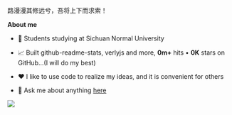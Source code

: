 路漫漫其修远兮，吾将上下而求索！

**About me**

- 💼 Students studying at Sichuan Normal University

- 📈 Built github-readme-stats, verlyjs and more, **0m+** hits • **0K** stars on GitHub...(I will do my best)

- ❤️ I like to use code to realize my ideas, and it is convenient for others

- 💬 Ask me about anything [here](https://github.com/ZhaoMeng0918/ZhaoMeng0918/issues)

![](https://github-readme-stats.vercel.app/api?username=ZhaoMeng0918&show_icons=true&count_private=true)

